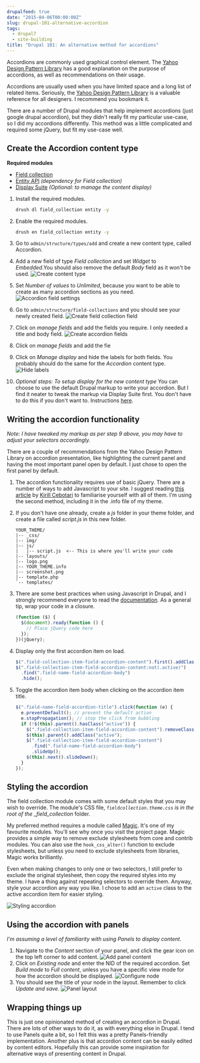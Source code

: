 ```yaml
---
drupalfeed: true
date: "2015-04-06T00:00:00Z"
slug: drupal-101-alternative-accordion
tags:
  - drupal7
  - site-building
title: "Drupal 101: An alternative method for accordions"
---
```


Accordions are commonly used graphical control element. The [Yahoo Design Pattern Library](https://web.archive.org/web/20160529103142/https://developer.yahoo.com/ypatterns/navigation/accordion.html) has a good explanation on the purpose of accordions, as well as recommendations on their usage.

Accordions are usually used when you have limited space and a long list of related items. Seriously, the [Yahoo Design Pattern Library](https://web.archive.org/web/20160404131912/https://developer.yahoo.com/ypatterns/) is a valuable reference for all designers. I recommend you bookmark it.

There are a number of Drupal modules that help implement accordions (just google drupal accordion), but they didn't really fit my particular use-case, so I did my accordions differently. This method was a little complicated and required some jQuery, but fit my use-case well.

## Create the Accordion content type

<p class="no-margin"><strong>Required modules</strong></p>
<ul>
    <li class="no-margin"><a href="https://www.drupal.org/project/field_collection">Field collection</a></li>
    <li class="no-margin"><a href="https://www.drupal.org/project/entity">Entity API</a><em> (dependency for Field collection)</em></li>
    <li><a href="https://www.drupal.org/project/ds">Display Suite</a><em> (Optional: to manage the content display)</em></li>
</ul>

1. Install the required modules.

   ```bash
   drush dl field_collection entity -y
   ```

2. Enable the required modules.

   ```bash
   drush en field_collection entity -y
   ```

3. Go to <code>admin/structure/types/add</code> and create a new content type, called Accordion.
4. Add a new field of type _Field collection_ and set _Widget_ to _Embedded_.You should also remove the default _Body_ field as it won't be used.
   ![Create content type](/images/posts/accordion/content-type.jpg)
5. Set _Number of values_ to _Unlimited_, because you want to be able to create as many accordion sections as you need.
   ![Accordion field settings](/images/posts/accordion/accordion-settings.jpg)
6. Go to <code>admin/structure/field-collections</code> and you should see your newly created field.
   ![Create field collection field](/images/posts/accordion/field-collection.jpg)
7. Click on _manage fields_ and add the fields you require. I only needed a title and body field.
   ![Create accordion fields](/images/posts/accordion/accordion-fields.jpg)
8. Click on _manage fields_ and add the fie
9. Click on _Manage display_ and hide the labels for both fields. You probably should do the same for the _Accordion_ content type.
   ![Hide labels](/images/posts/accordion/accordion-display.jpg)
10. _Optional steps: To setup display for the new content type_
    You can choose to use the default Drupal markup to write your accordion. But I find it neater to tweak the markup via Display Suite first. You don't have to do this if you don't want to. Instructions [here](/blog/drupal-101-display-suite-field-settings).

## Writing the accordion functionality

_Note: I have tweaked my markup as per step 9 above, you may have to adjust your selectors accordingly._

There are a couple of recommendations from the Yahoo Design Pattern Library on accordion presentation, like highlighting the current panel and having the most important panel open by default. I just chose to open the first panel by default.

1. The accordion functionality requires use of basic jQuery. There are a number of ways to add Javascript to your site. I suggest reading [this article](https://web.archive.org/web/20150810090412/http://wearepropeople.com:80/blog/7-ways-to-add-custom-js-and-css-to-a-page-in-drupal) by [Kirill Cebotari](https://www.drupal.org/u/oresh) to familiarise yourself with all of them. I'm using the second method, including it in the .info file of my theme.
2. If you don't have one already, create a _js_ folder in your theme folder, and create a file called _script.js_ in this new folder.

   ```
   YOUR_THEME/
   |-- _css/
   |-- img/
   |-- js/
   |   |-- script.js  <-- This is where you'll write your code
   |-- layouts/
   |-- logo.png
   |-- YOUR_THEME.info
   |-- screenshot.png
   |-- template.php
   `-- templates/
   ```

3. There are some best practices when using Javascript in Drupal, and I strongly recommend everyone to read the [documentation](https://www.drupal.org/node/171213). As a general tip, wrap your code in a closure.

   ```js
   (function ($) {
     $(document).ready(function () {
       // Place jQuery code here
     });
   })(jQuery);
   ```

4. Display only the first accordion item on load.

   ```js
   $(".field-collection-item-field-accordion-content").first().addClass("active");
   $(".field-collection-item-field-accordion-content:not(.active)")
     .find(".field-name-field-accordion-body")
     .hide();
   ```

5. Toggle the accordion item body when clicking on the accordion item title.
   ```js
   $(".field-name-field-accordion-title").click(function (e) {
     e.preventDefault(); // prevent the default action
     e.stopPropagation(); // stop the click from bubbling
     if (!$(this).parent().hasClass("active")) {
       $(".field-collection-item-field-accordion-content").removeClass("active");
       $(this).parent().addClass("active");
       $(".field-collection-item-field-accordion-content")
         .find(".field-name-field-accordion-body")
         .slideUp();
       $(this).next().slideDown();
     }
   });
   ```

## Styling the accordion

The field collection module comes with some default styles that you may wish to override. The module's CSS file, <code>field*collection.theme.css</code> is in the root of the \_field_collection* folder.

My preferred method requires a module called [Magic](https://www.drupal.org/project/magic). It's one of my favourite modules. You'll see why once you visit the project page. Magic provides a simple way to remove exclude stylesheets from core and contrib modules. You can also use the `hook_css_alter()` function to exclude stylesheets, but unless you need to exclude stylesheets from libraries, Magic works brilliantly.

Even when making changes to only one or two selectors, I still prefer to exclude the original stylesheet, then copy the required styles into my theme. I have a thing against repeating selectors to override them. Anyway, style your accordion any way you like. I chose to add an <code>active</code> class to the active accordion item for easier styling.

![Styling accordion](/images/posts/accordion/styles.jpg)

## Using the accordion with panels

_I'm assuming a level of familiarity with using Panels to display content._

1. Navigate to the _Content_ section of your panel, and click the gear icon on the top left corner to add content.
   ![Add panel content](/images/posts/accordion/panel-content.jpg)
2. Click on _Existing node_ and enter the NID of the required accordion. Set _Build mode_ to _Full content_, unless you have a specific view mode for how the accordion should be displayed.
   ![Configure node](/images/posts/accordion/configure-node.jpg)
3. You should see the title of your node in the layout. Remember to click _Update and save_.
   ![Panel layout](/images/posts/accordion/panel-layout.jpg)

## Wrapping things up

This is just one opinionated method of creating an accordion in Drupal. There are lots of other ways to do it, as with everything else in Drupal. I tend to use Panels quite a bit, so I felt this was a pretty Panels-friendly implementation. Another plus is that accordion content can be easily edited by content editors. Hopefully this can provide some inspiration for alternative ways of presenting content in Drupal.
